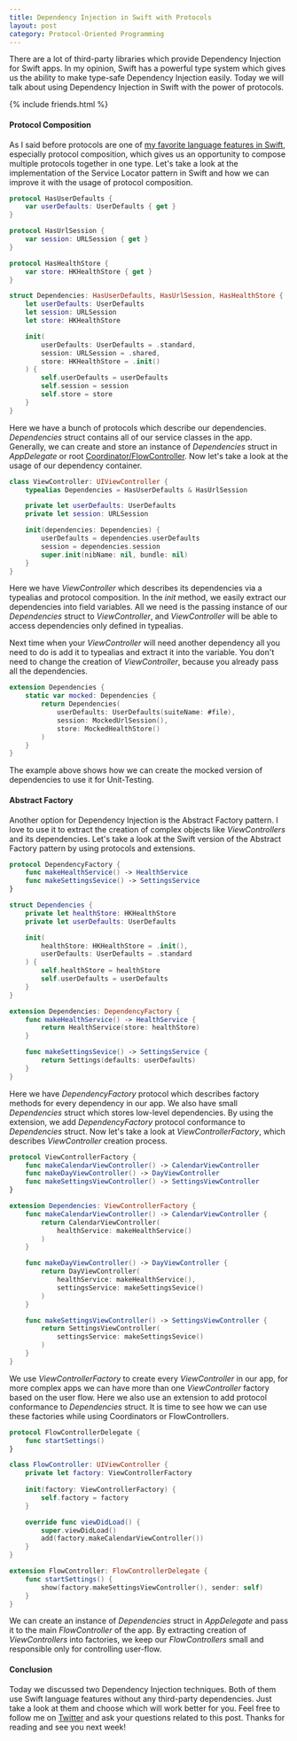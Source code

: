 ```yaml
---
title: Dependency Injection in Swift with Protocols
layout: post
category: Protocol-Oriented Programming
---
```


There are a lot of third-party libraries which provide Dependency Injection for Swift apps. In my opinion, Swift has a powerful type system which gives us the ability to make type-safe Dependency Injection easily. Today we will talk about using Dependency Injection in Swift with the power of protocols.

{% include friends.html %}

#### Protocol Composition
As I said before protocols are one of [my favorite language features in Swift](/2019/01/23/maintaining-state-in-view-controllers/), especially protocol composition, which gives us an opportunity to compose multiple protocols together in one type. Let's take a look at the implementation of the Service Locator pattern in Swift and how we can improve it with the usage of protocol composition. 

```swift
protocol HasUserDefaults {
    var userDefaults: UserDefaults { get }
}

protocol HasUrlSession {
    var session: URLSession { get }
}

protocol HasHealthStore {
    var store: HKHealthStore { get }
}

struct Dependencies: HasUserDefaults, HasUrlSession, HasHealthStore {
    let userDefaults: UserDefaults
    let session: URLSession
    let store: HKHealthStore

    init(
        userDefaults: UserDefaults = .standard,
        session: URLSession = .shared,
        store: HKHealthStore = .init()
    ) {
        self.userDefaults = userDefaults
        self.session = session
        self.store = store
    }
}
```

Here we have a bunch of protocols which describe our dependencies. *Dependencies* struct contains all of our service classes in the app. Generally, we can create and store an instance of *Dependencies* struct in *AppDelegate* or root [Coordinator/FlowController](/2019/02/20/navigation-with-flow-controllers). Now let's take a look at the usage of our dependency container.

```swift
class ViewController: UIViewController {
    typealias Dependencies = HasUserDefaults & HasUrlSession

    private let userDefaults: UserDefaults
    private let session: URLSession

    init(dependencies: Dependencies) {
        userDefaults = dependencies.userDefaults
        session = dependencies.session
        super.init(nibName: nil, bundle: nil)
    }
}
```

Here we have *ViewController* which describes its dependencies via a typealias and protocol composition. In the *init* method, we easily extract our dependencies into field variables. All we need is the passing instance of our *Dependencies* struct to *ViewController*, and *ViewController* will be able to access dependencies only defined in typealias.

Next time when your *ViewController* will need another dependency all you need to do is add it to typealias and extract it into the variable. You don't need to change the creation of *ViewController*, because you already pass all the dependencies.

```swift
extension Dependencies {
    static var mocked: Dependencies {
        return Dependencies(
            userDefaults: UserDefaults(suiteName: #file),
            session: MockedUrlSession(),
            store: MockedHealthStore()
        )
    }
}
```

The example above shows how we can create the mocked version of dependencies to use it for Unit-Testing.

#### Abstract Factory
Another option for Dependency Injection is the Abstract Factory pattern. I love to use it to extract the creation of complex objects like *ViewControllers* and its dependencies. Let's take a look at the Swift version of the Abstract Factory pattern by using protocols and extensions.

```swift
protocol DependencyFactory {
    func makeHealthService() -> HealthService
    func makeSettingsSevice() -> SettingsService
}

struct Dependencies {
    private let healthStore: HKHealthStore
    private let userDefaults: UserDefaults

    init(
        healthStore: HKHealthStore = .init(),
        userDefaults: UserDefaults = .standard
    ) {
        self.healthStore = healthStore
        self.userDefaults = userDefaults
    }
}

extension Dependencies: DependencyFactory {
    func makeHealthService() -> HealthService {
        return HealthService(store: healthStore)
    }

    func makeSettingsSevice() -> SettingsService {
        return Settings(defaults: userDefaults)
    }
}
```

Here we have *DependencyFactory* protocol which describes factory methods for every dependency in our app. We also have small *Dependencies* struct which stores low-level dependencies. By using the extension, we add *DependencyFactory* protocol conformance to *Dependencies* struct. Now let's take a look at *ViewControllerFactory*, which describes *ViewController* creation process. 

```swift
protocol ViewControllerFactory {
    func makeCalendarViewController() -> CalendarViewController
    func makeDayViewController() -> DayViewController
    func makeSettingsViewController() -> SettingsViewController
}

extension Dependencies: ViewControllerFactory {
    func makeCalendarViewController() -> CalendarViewController {
        return CalendarViewController(
            healthService: makeHealthService()
        )
    }

    func makeDayViewController() -> DayViewController {
        return DayViewController(
            healthService: makeHealthService(),
            settingsService: makeSettingsSevice()
        )
    }

    func makeSettingsViewController() -> SettingsViewController {
        return SettingsViewController(
            settingsService: makeSettingsSevice()
        )
    }
}
```

We use *ViewControllerFactory* to create every *ViewController* in our app, for more complex apps we can have more than one *ViewController* factory based on the user flow. Here we also use an extension to add protocol conformance to *Dependencies* struct. It is time to see how we can use these factories while using Coordinators or FlowControllers.

```swift
protocol FlowControllerDelegate {
    func startSettings()
}

class FlowController: UIViewController {
    private let factory: ViewControllerFactory
    
    init(factory: ViewControllerFactory) {
        self.factory = factory
    }

    override func viewDidLoad() {
        super.viewDidLoad()
        add(factory.makeCalendarViewController())
    }
}

extension FlowController: FlowControllerDelegate {
    func startSettings() {
        show(factory.makeSettingsViewController(), sender: self)
    }
}
```

We can create an instance of *Dependencies* struct in *AppDelegate* and pass it to the main *FlowController* of the app. By extracting creation of *ViewControllers* into factories, we keep our *FlowControllers* small and responsible only for controlling user-flow.

#### Conclusion
Today we discussed two Dependency Injection techniques. Both of them use Swift language features without any third-party dependencies. Just take a look at them and choose which will work better for you. Feel free to follow me on [Twitter](https://twitter.com/mecid) and ask your questions related to this post. Thanks for reading and see you next week!
